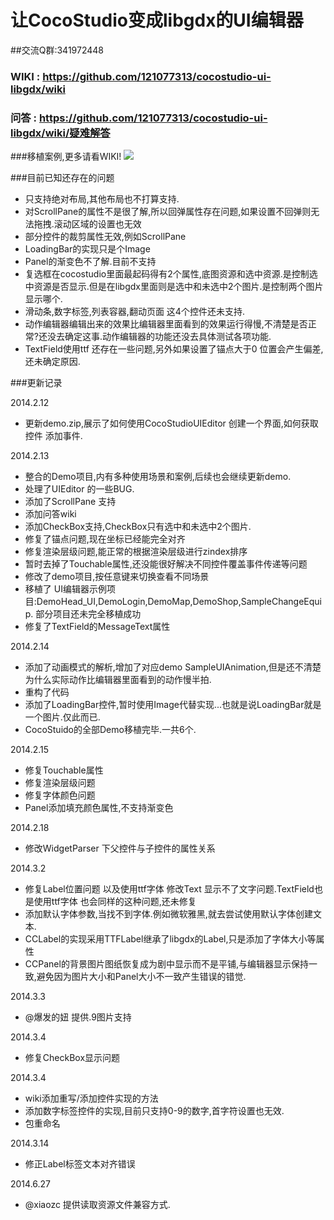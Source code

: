 # 让CocoStudio变成libgdx的UI编辑器

##交流Q群:341972448

### WIKI : https://github.com/121077313/cocostudio-ui-libgdx/wiki
### 问答 : https://github.com/121077313/cocostudio-ui-libgdx/wiki/疑难解答


###移植案例,更多请看WIKI!
![](http://dl2.iteye.com/upload/attachment/0093/8165/c3a16900-e85e-3cc4-b57f-690c5cb3ec75.jpg)


###目前已知还存在的问题
* 只支持绝对布局,其他布局也不打算支持.
* 对ScrollPane的属性不是很了解,所以回弹属性存在问题,如果设置不回弹则无法拖拽.滚动区域的设置也无效
* 部分控件的裁剪属性无效,例如ScrollPane
* LoadingBar的实现只是个Image
* Panel的渐变色不了解.目前不支持
* 复选框在cocostudio里面最起码得有2个属性,底图资源和选中资源.是控制选中资源是否显示.但是在libgdx里面则是选中和未选中2个图片.是控制两个图片显示哪个.
* 滑动条,数字标签,列表容器,翻动页面 这4个控件还未支持.
* 动作编辑器编辑出来的效果比编辑器里面看到的效果运行得慢,不清楚是否正常?还没去确定这事.动作编辑器的功能还没去具体测试各项功能.
* TextField使用ttf 还存在一些问题,另外如果设置了锚点大于0 位置会产生偏差,还未确定原因.

###更新记录

2014.2.12 
* 更新demo.zip,展示了如何使用CocoStudioUIEditor 创建一个界面,如何获取控件 添加事件.

2014.2.13 
* 整合的Demo项目,内有多种使用场景和案例,后续也会继续更新demo. 
* 处理了UIEditor 的一些BUG.
* 添加了ScrollPane 支持
* 添加问答wiki
* 添加CheckBox支持,CheckBox只有选中和未选中2个图片.
* 修复了锚点问题,现在坐标已经能完全对齐
* 修复渲染层级问题,能正常的根据渲染层级进行zindex排序
* 暂时去掉了Touchable属性,还没能很好解决不同控件覆盖事件传递等问题
* 修改了demo项目,按任意键来切换查看不同场景
* 移植了 UI编辑器示例项目:DemoHead_UI,DemoLogin,DemoMap,DemoShop,SampleChangeEquip. 部分项目还未完全移植成功
* 修复了TextField的MessageText属性 

2014.2.14
* 添加了动画模式的解析,增加了对应demo  SampleUIAnimation,但是还不清楚为什么实际动作比编辑器里面看到的动作慢半拍.
* 重构了代码
* 添加了LoadingBar控件,暂时使用Image代替实现...也就是说LoadingBar就是一个图片.仅此而已.
* CocoStuido的全部Demo移植完毕.一共6个.

2014.2.15
* 修复Touchable属性
* 修复渲染层级问题
* 修复字体颜色问题
* Panel添加填充颜色属性,不支持渐变色

2014.2.18
* 修改WidgetParser 下父控件与子控件的属性关系

2014.3.2
* 修复Label位置问题 以及使用ttf字体 修改Text 显示不了文字问题.TextField也是使用ttf字体 也会同样的这种问题,还未修复
* 添加默认字体参数,当找不到字体.例如微软雅黑,就去尝试使用默认字体创建文本.
* CCLabel的实现采用TTFLabel继承了libgdx的Label,只是添加了字体大小等属性
* CCPanel的背景图片图纸恢复成为剧中显示而不是平铺,与编辑器显示保持一致,避免因为图片大小和Panel大小不一致产生错误的错觉.

2014.3.3
* @爆发的妞 提供.9图片支持

2014.3.4
* 修复CheckBox显示问题

2014.3.4
* wiki添加重写/添加控件实现的方法
* 添加数字标签控件的实现,目前只支持0-9的数字,首字符设置也无效.
* 包重命名

2014.3.14
* 修正Label标签文本对齐错误

2014.6.27
* @xiaozc 提供读取资源文件兼容方式.
